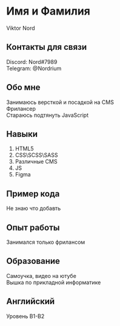 # Имя и Фамилия
Viktor Nord
## Контакты для связи 
Discord: Nord#7989  
Telegram: @Nordrium
## Обо мне
Занимаюсь верcткой и посадкой на CMS  
Фрилансер  
Стараюсь подтянуть JavaScript
## Навыки
  1. HTML5
  2. CSS\SCSS\SASS
  3. Различные CMS
  4. JS
  5. Figma
## Пример кода
Не знаю что добавть
## Опыт работы
Занимался только фрилансом
## Образование
Самоучка, видео на ютубе  
Вышка по прикладной информатике
## Английский
Уровень B1-B2

